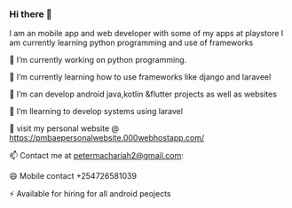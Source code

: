 ### Hi there 👋
I am an mobile app and web developer with some of my apps at playstore
I am currently learning python programming and use of frameworks

 🔭 I’m currently working on python programming. 
 
 🌱 I’m currently learning how to use frameworks like django and laraveel
 
 👯 I’m can develop android java,kotlin &flutter projects as well as websites 
 
 🤔 I’m llearning to develop systems using laravel 
 
 💬 visit my personal website @ https://pmbaepersonalwebsite.000webhostapp.com/
 
 📫 Contact me at petermachariah2@gmail.com:
 
 😄 Mobile contact +254726581039
 
 ⚡ Available for hiring for all android peojects

<!--
**pedropinchez/pedropinchez** is a ✨ _special_ ✨ repository because its `README.md` (this file) appears on your GitHub profile.
